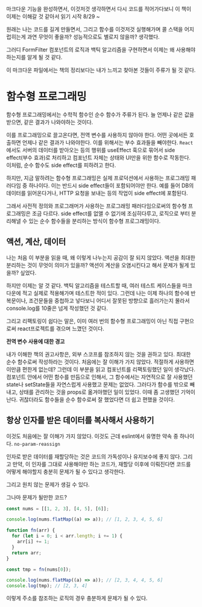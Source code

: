 마크다운 기능을 완성하면서, 이것저것 생각하면서 다시 코드를 적어가다보니 이 책이 이제는 이해갈 것 같아서 읽기 시작 8/29 ~

원래는 나는 코드를 길게 만들면서, 그리고 함수를 이것저것 실행해가며 콜 스택을 어지럽히는게 과연 무엇이 좋을까? 성능적으로도 별로지 않을까? 생각했다.

그러디 FormFilter 컴포넌트의 로직과 백틱 알고리즘을 구현하면서 이제는 왜 사용해야하는지를 알게 될 것 같다.

이 마크다운 파일에서는 책의 정리보다는 내가 느끼고 찾아본 것들이 주류가 될 것 같다.

# 함수형 프로그래밍

함수형 프로그래밍에서는 수학적 함수인 순수 함수가 주류가 된다. 늘 언제나 같은 값을 받으면, 같은 결과가 나와야하는 것이다.

이를 프로그래밍으로 끌고온다면, 전역 변수를 사용하지 않아야 한다. 어떤 곳에서든 호출하면 언제나 같은 결과가 나와야한다. 이를 위해서는 부수 효과들을 빼야한다. `React`에서도 서버의 데이터를 받아오는 등의 행위를 useEffect 훅으로 묶어서 side effect(부수 효과)로 처리하고 컴포넌트 자체는 상태와 UI만을 위한 함수로 작동한다. 이처럼, 순수 함수도 side effect를 피하려고 한다.

하지만, 지금 말하려는 함수형 프로그래밍은 실제 프로덕션에서 사용하는 프로그래밍 패러다임 중 하나이다. 이는 반드시 side effect들이 포함되어야만 한다. 예를 들어 DB의 데이터를 읽어온다거나, HTTP 요청을 보내는 등의 작업이 side effect에 포함된다.

그래서 사전적 정의와 프로그래머가 사용하는 프로그래밍 패러다임으로써의 함수형 프로그래밍은 조금 다르다. side effect를 없앨 수 없기에 조심히다루고, 로직으로 부터 분리해낼 수 있는 순수 함수들을 분리하는 방식이 함수형 프로그래밍이다.

## 액션, 계산, 데이터

나는 처음 이 부분을 읽을 때, 왜 이렇게 나누는지 공감이 잘 되지 않았다. 액션을 최대한 분리하는 것이 무엇이 의미가 있을까? 액션이 계산을 오염시킨다고 해서 문제가 될게 있을까? 싶었다.

하지만 이제는 알 것 같다. 백틱 알고리즘을 테스트할 때, 여러 테스트 케이스들을 마크다운에 적고 실제로 적용해가며 테스트한 적이 있다. 그런데 나는 이제 하나의 함수에 반복문이나, 조건문들을 중첩하고 넣다보니 어디서 잘못된 방향으로 흘러가는지 몰라서 console.log를 10줄은 넘게 작성했던 것 같다.

그리고 리팩토링이 쉽다는 말은, 이미 여러 번의 함수형 프로그래밍이 아닌 직접 구현으로써 react프로젝트를 겪으며 느꼈던 것이다.

**전역 변수 사용에 대한 경고**

내가 이해한 책의 권고사항은, 외부 스코프를 참조하지 않는 것을 권하고 있다. 최대한 순수 함수로써 작성하라는 것이다. 처음에는 잘 이해가 가지 않았다. 적절하게 사용하면 이만큼 편한게 없는데?
그런데 이 부분을 읽고 컴포넌트를 리팩토링했던 일이 생각났다. 컴포넌트 안에서 어떤 함수를 만듬으로 인해서, 그 함수에서는 자연적으로 잘 사용했던 state나 setState들을 자연스럽게 사용했고 문제는 없었다. 그러다가 함수를 밖으로 빼내고, 상태를 관리하는 것을 props로 옮겨야했던 일이 있었다. 이때 좀 고생했던 기억이 난다. 귀찮더라도 함수들을 순수 함수로써 잘 했었다면 더 쉽고 편했을 것이다.

## 항상 인자를 받은 데이터를 복사해서 사용하기

이것도 처음에는 잘 이해가 가지 않았다. 이것도 근데 eslint에서 유명한 약속 중 하나이다. `no-param-reassign`

인자로 받은 데이터를 재할당하는 것은 코드의 가독성이나 유지보수에 좋지 않다. 그리고 만약, 이 인자를 그대로 사용해야만 하는 코드가, 재할당 이후에 이뤄진다면 코드를 어떻게 해야할지 충분히 문제가 될 수 있다고 생각한다.

그리고 원치 않는 문제가 생길 수 있다.

그나마 문제가 될만한 코드?

```javascript
const nums = [[1, 2, 3], [4, 5], [6]];

console.log(nums.flatMap((a) => a)); // [1, 2, 3, 4, 5, 6]

function fn(arr) {
  for (let i = 0; i < arr.length; i += 1) {
    arr[i] += 1;
  }
  return arr;
}

const tmp = fn(nums[0]);

console.log(nums.flatMap((a) => a)); // [2, 3, 4, 4, 5, 6]
console.log(tmp); // [2, 3, 4]
```

이렇게 주소를 참조하는 로직의 경우 충분하게 문제가 될 수 있다.
